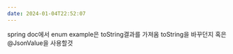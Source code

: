 ```yaml
---
date: 2024-01-04T22:52:07
---
```

spring doc에서 enum example은 toString결과를 가져옴
toString을 바꾸던지 혹은 @JsonValue을 사용할것